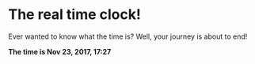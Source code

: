 # The real time clock!

Ever wanted to know what the time is? Well, your journey is about to end!

**The time is Nov 23, 2017, 17:27**